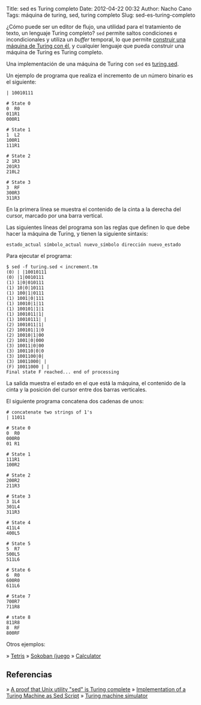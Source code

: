 Title: sed es Turing completo
Date: 2012-04-22 00:32
Author: Nacho Cano
Tags: máquina de turing, sed, turing completo
Slug: sed-es-turing-completo

¿Cómo puede ser un editor de flujo, una utilidad para el tratamiento de
texto, un lenguaje Turing completo? `sed` permite saltos condiciones e
incondicionales y utiliza un _buffer_ temporal, lo que permite
[construir una máquina de Turing con él][], y cualquier lenguaje que
pueda construir una máquina de Turing es Turing completo.

Una implementación de una máquina de Turing con `sed` es [turing.sed][].

Un ejemplo de programa que realiza el incremento de un número binario es
el siguiente:

    | 10010111

    # State 0
    0  R0
    011R1
    000R1

    # State 1
    1  L2
    100R1
    111R1

    # State 2
    2 1R3
    201R3
    210L2

    # State 3
    3  RF
    300R3
    311R3

En la primera línea se muestra el contenido de la cinta a la derecha del
cursor, marcado por una barra vertical.

Las siguientes líneas del programa son las reglas que definen lo que
debe hacer la máquina de Turing, y tienen la siguiente sintaxis:

    estado_actual símbolo_actual nuevo_símbolo dirección nuevo_estado

Para ejecutar el programa:

    $ sed -f turing.sed < increment.tm
    (0) | |10010111
    (0) |1|0010111
    (1) 1|0|010111
    (1) 10|0|10111
    (1) 100|1|0111
    (1) 1001|0|111
    (1) 10010|1|11
    (1) 100101|1|1
    (1) 1001011|1|
    (1) 10010111| |
    (2) 1001011|1|
    (2) 100101|1|0
    (2) 10010|1|00
    (2) 1001|0|000
    (3) 10011|0|00
    (3) 100110|0|0
    (3) 1001100|0|
    (3) 10011000| |
    (F) 10011000 | |
    Final state F reached... end of processing

La salida muestra el estado en el que está la máquina, el contenido de
la cinta y la posición del cursor entre dos barras verticales.

El siguiente programa concatena dos cadenas de unos:

    # concatenate two strings of 1's
    | 11011

    # State 0
    0  R0
    000R0
    01 R1

    # State 1
    111R1
    100R2

    # State 2
    200R2
    211R3

    # State 3
    3 1L4
    301L4
    311R3

    # State 4
    411L4
    400L5

    # State 5
    5  R7
    500L5
    511L6

    # State 6
    6  R0
    600R0
    611L6

    # State 7
    700R7
    711R8

    # state 8
    811R8
    8  RF
    800RF

Otros ejemplos:

» [Tetris][]
» [Sokoban (juego][]
» [Calculator][]

Referencias
-----------

» [A proof that Unix utility "sed" is Turing complete][construir una
máquina de Turing con él]
» [Implementation of a Turing Machine as Sed Script][]
» [Turing machine simulator][]

  [construir una máquina de Turing con él]: http://www.catonmat.net/blog/proof-that-sed-is-turing-complete/
    "construir una máquina de Turing con él"
  [turing.sed]: http://www.catonmat.net/ftp/sed/turing.sed
    "turing.sed"
  [Tetris]: http://www.catonmat.net/ftp/sed/sedtris.sed
    "Tetris"
  [Sokoban (juego]: http://www.catonmat.net/ftp/sed/sokoban.sed
    "Sokoban (juego"
  [Calculator]: http://www.catonmat.net/ftp/sed/dc.sed
    "Calculator"
  [Implementation of a Turing Machine as Sed Script]: http://sed.sourceforge.net/grabbag/scripts/turing.txt
    "Implementation of a Turing Machine as Sed Script"
  [Turing machine simulator]: http://morphett.info/turing/turing.html
    "Turing machine simulator"
